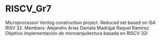 # RISCV_Gr7
Microprocessor Verilog construction project. Reduced set based on ISA RISV 32.
Members: Alejandro Arias  Daniela Madrigal  Raquel Ramírez
Objetivo implementación de microarquitectura basada en RISCV 32I
